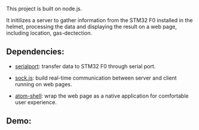 This project is built on node.js.

It initilizes a server to gather information from the STM32 F0 installed in the helmet, processing the data and displaying the result on a web page, including location, gas-dectection.

## Dependencies:

* [serialport](https://github.com/voodootikigod/node-serialport): transfer data to STM32 F0 through serial port.

* [sock.js](https://github.com/sockjs/): build real-time communication between server and client running on web pages.

* [atom-shell](https://github.com/atom/atom-shell): wrap the web page as a native application for comfortable user experience.

## Demo:

